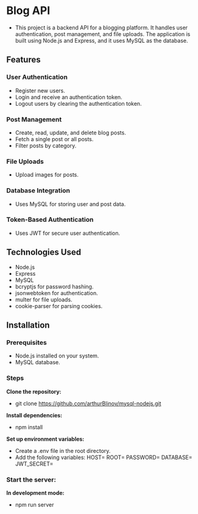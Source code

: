 # Blog API
- This project is a backend API for a blogging platform. It handles user authentication, post management, and file uploads. The application is built using Node.js and Express, and it uses MySQL as the database.

## Features

### User Authentication
- Register new users.
- Login and receive an authentication token.
- Logout users by clearing the authentication token.

### Post Management
- Create, read, update, and delete blog posts.
- Fetch a single post or all posts.
- Filter posts by category.

### File Uploads
- Upload images for posts.

### Database Integration
- Uses MySQL for storing user and post data.

### Token-Based Authentication
- Uses JWT for secure user authentication.

## Technologies Used
- Node.js
- Express
- MySQL
- bcryptjs for password hashing.
- jsonwebtoken for authentication.
- multer for file uploads.
- cookie-parser for parsing cookies.

## Installation

### Prerequisites
- Node.js installed on your system.
- MySQL database.

### Steps

**Clone the repository:**
- git clone https://github.com/arthurBlinov/mysql-nodejs.git

**Install dependencies:**
- npm install

**Set up environment variables:**
- Create a .env file in the root directory.
- Add the following variables:
HOST=<your-database-host>
ROOT=<your-database-username>
PASSWORD=<your-database-password>
DATABASE=<your-database-name>
JWT_SECRET=<your-jwt-secret>

### Start the server:

**In development mode:**
- npm run server
